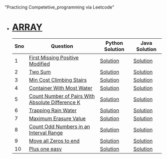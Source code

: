 "Practicing Competetive_programming via Leetcode"

* # [ARRAY](https://github.com/RISHIKESHdev/Competetive_programming/tree/main/Array) #
   
   Sno | Question | Python Solution | Java Solution
   --- | -------- | --------------- | -------------
	 1 | [First Missing Positive Modified](https://github.com/RISHIKESHdev/Competetive_programming/blob/main/Array/1_10/1Q.txt) | [Solution](https://github.com/RISHIKESHdev/Competetive_programming/blob/main/Array/1_10/1Solution.py) | [Solution](https://github.com/RISHIKESHdev/Competetive_programming/blob/main/Array/1_10/1Solution.java)
	 2 | [Two Sum](https://github.com/RISHIKESHdev/Competetive_programming/blob/main/Array/1_10/2Q.txt) | [Solution](https://github.com/RISHIKESHdev/Competetive_programming/blob/main/Array/1_10/2Solution.py) | [Solution](https://github.com/RISHIKESHdev/Competetive_programming/blob/main/Array/1_10/2Solution.java)
   3 | [Min Cost Climbing Stairs](https://github.com/RISHIKESHdev/Competetive_programming/blob/main/Array/1_10/3Q.txt) | [Solution](https://github.com/RISHIKESHdev/Competetive_programming/blob/main/Array/1_10/3Solution.py) | [Solution](https://github.com/RISHIKESHdev/Competetive_programming/blob/main/Array/1_10/3Solution.java)
   4 | [Container With Most Water](https://github.com/RISHIKESHdev/Competetive_programming/blob/main/Array/1_10/4Q.txt) | [Solution](https://github.com/RISHIKESHdev/Competetive_programming/blob/main/Array/1_10/4Solution.py) | [Solution](https://github.com/RISHIKESHdev/Competetive_programming/blob/main/Array/1_10/4Solution.java)
   5 | [Count Number of Pairs With Absolute Difference K](https://github.com/RISHIKESHdev/Competetive_programming/blob/main/Array/1_10/5Q.txt) | [Solution](https://github.com/RISHIKESHdev/Competetive_programming/blob/main/Array/1_10/5Solution.py) | [Solution](https://github.com/RISHIKESHdev/Competetive_programming/blob/main/Array/1_10/5Solution.java)
   6 | [Trapping Rain Water](https://github.com/RISHIKESHdev/Competetive_programming/blob/main/Array/1_10/6Q.txt) | [Solution](https://github.com/RISHIKESHdev/Competetive_programming/blob/main/Array/1_10/6Solution.py) | [Solution](https://github.com/RISHIKESHdev/Competetive_programming/blob/main/Array/1_10/6Solution.java)
   7 | [Maximum Erasure Value](https://github.com/RISHIKESHdev/Competetive_programming/blob/main/Array/1_10/7Q.txt) | [Solution](https://github.com/RISHIKESHdev/Competetive_programming/blob/main/Array/1_10/7Solution.py) | [Solution](https://github.com/RISHIKESHdev/Competetive_programming/blob/main/Array/1_10/7Solution.java)
   8 | [Count Odd Numbers in an Interval Range](https://github.com/RISHIKESHdev/Competetive_programming/blob/main/Array/1_10/8Q.txt) | [Solution](https://github.com/RISHIKESHdev/Competetive_programming/blob/main/Array/1_10/8Solution.py) | [Solution](https://github.com/RISHIKESHdev/Competetive_programming/blob/main/Array/1_10/8Solution.java)
   9 | [Move all Zeros to end](https://github.com/RISHIKESHdev/Competetive_programming/blob/main/Array/1_10/9Q.txt) | [Solution](https://github.com/RISHIKESHdev/Competetive_programming/blob/main/Array/1_10/9Solution.py) | [Solution](https://github.com/RISHIKESHdev/Competetive_programming/blob/main/Array/1_10/9Solution.java)
   10 | [Plus one easy](https://github.com/RISHIKESHdev/Competetive_programming/blob/main/Array/1_10/10Q.txt) | [Solution](https://github.com/RISHIKESHdev/Competetive_programming/blob/main/Array/1_10/10Solution.py) | [Solution](https://github.com/RISHIKESHdev/Competetive_programming/blob/main/Array/1_10/10Solution.java)
